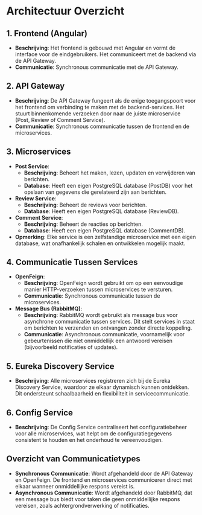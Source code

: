 # Architectuur Overzicht

## 1. Frontend (Angular)
- **Beschrijving**: Het frontend is gebouwd met Angular en vormt de interface voor de eindgebruikers. Het communiceert met de backend via de API Gateway.
- **Communicatie**: Synchronous communicatie met de API Gateway.

## 2. API Gateway
- **Beschrijving**: De API Gateway fungeert als de enige toegangspoort voor het frontend om verbinding te maken met de backend-services. Het stuurt binnenkomende verzoeken door naar de juiste microservice (Post, Review of Comment Service).
- **Communicatie**: Synchronous communicatie tussen de frontend en de microservices.

## 3. Microservices
- **Post Service**:
  - **Beschrijving**: Beheert het maken, lezen, updaten en verwijderen van berichten.
  - **Database**: Heeft een eigen PostgreSQL database (PostDB) voor het opslaan van gegevens die gerelateerd zijn aan berichten.
- **Review Service**:
  - **Beschrijving**: Beheert de reviews voor berichten.
  - **Database**: Heeft een eigen PostgreSQL database (ReviewDB).
- **Comment Service**:
  - **Beschrijving**: Beheert de reacties op berichten.
  - **Database**: Heeft een eigen PostgreSQL database (CommentDB).
- **Opmerking**: Elke service is een zelfstandige microservice met een eigen database, wat onafhankelijk schalen en ontwikkelen mogelijk maakt.

## 4. Communicatie Tussen Services
- **OpenFeign**:
  - **Beschrijving**: OpenFeign wordt gebruikt om op een eenvoudige manier HTTP-verzoeken tussen microservices te versturen.
  - **Communicatie**: Synchronous communicatie tussen de microservices.
- **Message Bus (RabbitMQ)**:
  - **Beschrijving**: RabbitMQ wordt gebruikt als message bus voor asynchrone communicatie tussen services. Dit stelt services in staat om berichten te verzenden en ontvangen zonder directe koppeling.
  - **Communicatie**: Asynchronous communicatie, voornamelijk voor gebeurtenissen die niet onmiddellijk een antwoord vereisen (bijvoorbeeld notificaties of updates).

## 5. Eureka Discovery Service
- **Beschrijving**: Alle microservices registreren zich bij de Eureka Discovery Service, waardoor ze elkaar dynamisch kunnen ontdekken. Dit ondersteunt schaalbaarheid en flexibiliteit in servicecommunicatie.

## 6. Config Service
- **Beschrijving**: De Config Service centraliseert het configuratiebeheer voor alle microservices, wat helpt om de configuratiegegevens consistent te houden en het onderhoud te vereenvoudigen.

## Overzicht van Communicatietypes
- **Synchronous Communicatie**: Wordt afgehandeld door de API Gateway en OpenFeign. De frontend en microservices communiceren direct met elkaar wanneer onmiddellijke respons vereist is.
- **Asynchronous Communicatie**: Wordt afgehandeld door RabbitMQ, dat een message bus biedt voor taken die geen onmiddellijke respons vereisen, zoals achtergrondverwerking of notificaties.